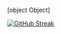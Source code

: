 [object Object]

[![GitHub Streak](http://github-readme-streak-stats.herokuapp.com?user=dbrrt&date_format=M%20j%5B%2C%20Y%5D)](https://git.io/streak-stats)
